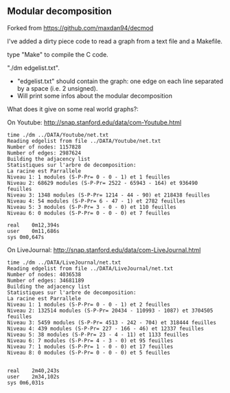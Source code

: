 ## Modular decomposition
Forked from https://github.com/maxdan94/decmod

I've added a dirty piece code to read a graph from a text file and a Makefile.

type "Make" to compile the C code.

"./dm edgelist.txt".

- "edgelist.txt" should contain the graph: one edge on each line separated by a space (i.e. 2 unsigned).
- Will print some infos about the modular decomposition


What does it give on some real world graphs?:

On Youtube: http://snap.stanford.edu/data/com-Youtube.html

```
time ./dm ../DATA/Youtube/net.txt
Reading edgelist from file ../DATA/Youtube/net.txt
Number of nodes: 1157828
Number of edges: 2987624
Building the adjacency list
Statistiques sur l'arbre de decomposition:
La racine est Parrallele
Niveau 1: 1 modules (S-P-Pr= 0 - 0 - 1) et 1 feuilles
Niveau 2: 68629 modules (S-P-Pr= 2522 - 65943 - 164) et 936490 feuilles
Niveau 3: 1348 modules (S-P-Pr= 1214 - 44 - 90) et 218438 feuilles
Niveau 4: 54 modules (S-P-Pr= 6 - 47 - 1) et 2782 feuilles
Niveau 5: 3 modules (S-P-Pr= 3 - 0 - 0) et 110 feuilles
Niveau 6: 0 modules (S-P-Pr= 0 - 0 - 0) et 7 feuilles

real	0m12,394s
user	0m11,686s
sys	0m0,647s
```



On LiveJournal: http://snap.stanford.edu/data/com-LiveJournal.html

```
time ./dm ../DATA/LiveJournal/net.txt 
Reading edgelist from file ../DATA/LiveJournal/net.txt
Number of nodes: 4036538
Number of edges: 34681189
Building the adjacency list
Statistiques sur l'arbre de decomposition:
La racine est Parrallele
Niveau 1: 1 modules (S-P-Pr= 0 - 0 - 1) et 2 feuilles
Niveau 2: 132514 modules (S-P-Pr= 20434 - 110993 - 1087) et 3704505 feuilles
Niveau 3: 5459 modules (S-P-Pr= 4513 - 242 - 704) et 318444 feuilles
Niveau 4: 439 modules (S-P-Pr= 227 - 166 - 46) et 12337 feuilles
Niveau 5: 38 modules (S-P-Pr= 23 - 4 - 11) et 1133 feuilles
Niveau 6: 7 modules (S-P-Pr= 4 - 3 - 0) et 95 feuilles
Niveau 7: 1 modules (S-P-Pr= 1 - 0 - 0) et 17 feuilles
Niveau 8: 0 modules (S-P-Pr= 0 - 0 - 0) et 5 feuilles


real	2m40,243s
user	2m34,102s
sys	0m6,031s

```



